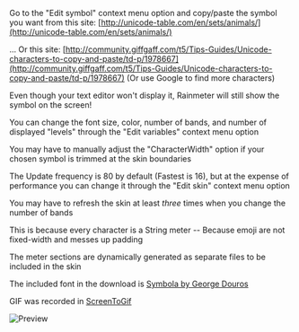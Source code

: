 Go to the "Edit symbol" context menu option and copy/paste the symbol you want from this site: [http://unicode-table.com/en/sets/animals/](http://unicode-table.com/en/sets/animals/)

... Or this site: [http://community.giffgaff.com/t5/Tips-Guides/Unicode-characters-to-copy-and-paste/td-p/1978667](http://community.giffgaff.com/t5/Tips-Guides/Unicode-characters-to-copy-and-paste/td-p/1978667) (Or use Google to find more characters)

Even though your text editor won't display it, Rainmeter will still show the symbol on the screen!

You can change the font size, color, number of bands, and number of displayed "levels" through the "Edit variables" context menu option

You may have to manually adjust the "CharacterWidth" option if your chosen symbol is trimmed at the skin boundaries

The Update frequency is 80 by default (Fastest is 16), but at the expense of performance you can change it through the "Edit skin" context menu option

You may have to refresh the skin at least *three* times when you change the number of bands

This is because every character is a String meter -- Because emoji are not fixed-width and messes up padding

The meter sections are dynamically generated as separate files to be included in the skin

The included font in the download is [Symbola by George Douros](http://users.teilar.gr/~g1951d/)

GIF was recorded in [ScreenToGif](https://screentogif.codeplex.com/)

![Preview](http://orig13.deviantart.net/072d/f/2015/093/6/d/emotion__music_visualizer_for_rainmeter__by_alatsombath-d8ne3zg.gif)

